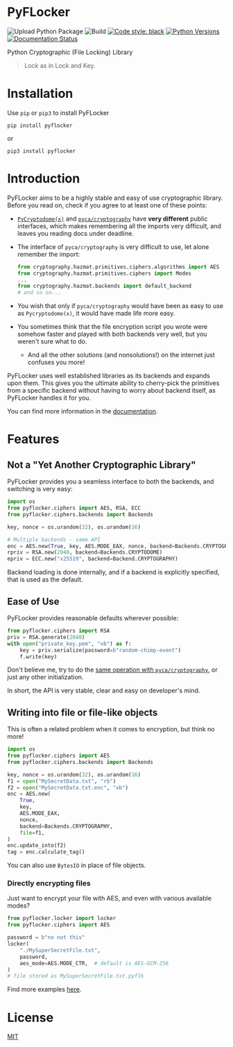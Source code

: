 # PyFLocker

![Upload Python Package](https://github.com/arunanshub/pyflocker/workflows/Upload%20Python%20Package/badge.svg)
![Build](https://github.com/arunanshub/pyflocker/workflows/Build/badge.svg)
[![Code style: black](https://img.shields.io/badge/code%20style-black-000000.svg)](https://github.com/psf/black)
[![Python Versions](https://img.shields.io/pypi/pyversions/PyFLocker?label=Python%20Versions)](https://pypi.org/project/PyFLocker)
[![Documentation Status](https://readthedocs.org/projects/pyflocker/badge/?version=latest)](https://pyflocker.readthedocs.io/en/latest/?badge=latest)

Python Cryptographic (File Locking) Library

> Lock as in Lock and Key.

# Installation

Use `pip` or `pip3` to install PyFLocker

    pip install pyflocker

or

    pip3 install pyflocker

# Introduction

PyFLocker aims to be a highly stable and easy of use cryptographic library.
Before you read on, check if you agree to at least one of these points:

- [`PyCryptodome(x)`][pycrypto] and [`pyca/cryptography`][pyca] have
  **very different** public interfaces, which makes remembering all the imports
  very difficult, and leaves you reading docs under deadline.

- The interface of `pyca/cryptography` is very difficult to use, let alone
  remember the import:

  ```python
  from cryptography.hazmat.primitives.ciphers.algorithms import AES
  from cryptography.hazmat.primitives.ciphers import Modes
  ...
  from cryptography.hazmat.backends import default_backend
  # and so on...
  ```

- You wish that only if `pyca/cryptography` would have been as easy to use as
  `Pycryptodome(x)`, it would have made life more easy.

- You sometimes think that the file encryption script you wrote were somehow
  faster and played with both backends very well, but you weren't sure what to do.

  - And all the other solutions (and nonsolutions!) on the internet just confuses
    you more!

PyFLocker uses well established libraries as its backends and expands upon them.
This gives you the ultimate ability to cherry-pick the primitives from a specific
backend without having to worry about backend itself, as PyFLocker handles it
for you.

You can find more information in the [documentation][docs].

# Features

## Not a "Yet Another Cryptographic Library"

PyFLocker provides you a seamless interface to both the backends, and switching
is very easy:

```python
import os
from pyflocker.ciphers import AES, RSA, ECC
from pyflocker.ciphers.backends import Backends

key, nonce = os.urandom(32), os.urandom(16)

# Multiple backends - same API
enc = AES.new(True, key, AES.MODE_EAX, nonce, backend=Backends.CRYPTOGRAPHY)
rpriv = RSA.new(2048, backend=Backends.CRYPTODOME)
epriv = ECC.new("x25519", backend=Backend.CRYPTOGRAPHY)
```

Backend loading is done internally, and if a backend is explicitly specified,
that is used as the default.

## Ease of Use

PyFLocker provides reasonable defaults wherever possible:

```python
from pyflocker.ciphers import RSA
priv = RSA.generate(2048)
with open("private_key.pem", "xb") as f:
    key = priv.serialize(password=b"random-chimp-event")
    f.write(key)
```

Don't believe me, try to do the [same operation with `pyca/cryptography`][pyca_vs_self],
or just any other initialization.

In short, the API is very stable, clear and easy on developer's mind.

## Writing into file or file-like objects

This is often a related problem when it comes to encryption, but think no more!

```python
import os
from pyflocker.ciphers import AES
from pyflocker.ciphers.backends import Backends

key, nonce = os.urandom(32), os.urandom(16)
f1 = open("MySecretData.txt", "rb")
f2 = open("MySecretData.txt.enc", "xb")
enc = AES.new(
    True,
    key,
    AES.MODE_EAX,
    nonce,
    backend=Backends.CRYPTOGRAPHY,
    file=f1,
)
enc.update_into(f2)
tag = enc.calculate_tag()
```

You can also use `BytesIO` in place of file objects.

### Directly encrypting files

Just want to encrypt your file with AES, and even with various available modes?

```python
from pyflocker.locker import locker
from pyflocker.ciphers import AES

password = b"no not this"
locker(
    "./MySuperSecretFile.txt",
    password,
    aes_mode=AES.MODE_CTR,  # default is AES-GCM-256
)
# file stored as MySuperSecretFile.txt.pyflk
```

Find more examples [here][examples].

# License

[MIT](https://choosealicense.com/licenses/mit/)

[docs]: https://pyflocker.readthedocs.io/en/latest/index.html
[examples]: https://pyflocker.readthedocs.io/en/latest/examples.html
[pycrypto]: https://github.com/Legrandin/pycryptodome
[pyca]: https://github.com/pyca/cryptography
[pyca_vs_self]: https://cryptography.io/en/latest/hazmat/primitives/asymmetric/rsa.html#key-serialization

